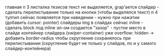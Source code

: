 главная
    п 3
        листалка тезисов
            текст не выделяется, grap'ается слайдер - сделать перелистывание только на кнопки (чтобы выделялся текст)
    п 4
        тултип
            сейчас появляется при наведении - нужно при нажатии (добавить cursor: pointer)
    слайдеры
        img в слайдах
            сейчас inline - сделать block
                под inline эл-ом создается "зазор" - пустое место в слайде
        контейнер слайдера (swiper-container)
            уже overflow: hidden -> добавить border-radius
                чтобы скругление сохранялось при перелистывании (скругление будет не только у слайдов, по и у самого слайдер-контейнера)
